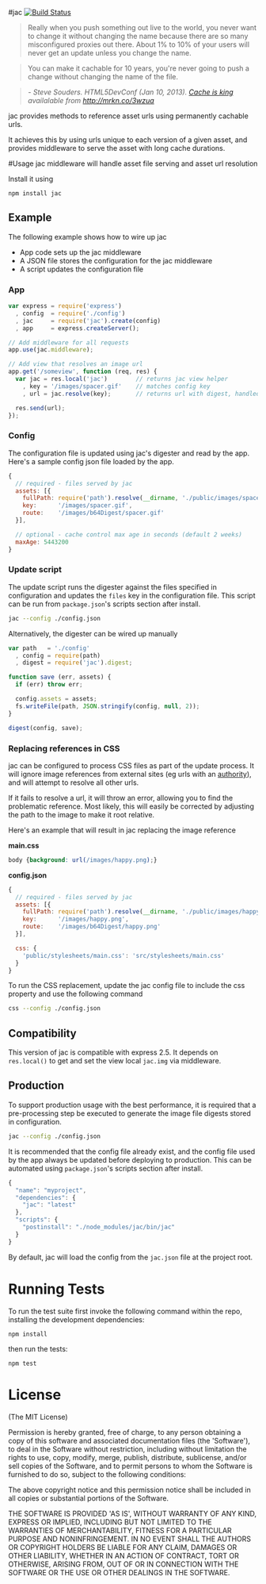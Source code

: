 #jac [![Build Status](https://travis-ci.org/busbud/jac.png)](https://travis-ci.org/busbud/jac)

> Really when you push something out live to the world, you never want to change it without changing the name because
> there are so many misconfigured proxies out there. About 1% to 10% of your users will never get an update
> unless you change the name.

> You can make it cachable for 10 years, you're never going to push a change without changing the name of the file.<br/>

> <cite>- Steve Souders. HTML5DevConf (Jan 10, 2013).
  <a href="http://marakana.com/s/post/1360/cache_is_king_steve_souders_html5_video">Cache is king</a>
  availalable from <a href="http://mrkn.co/3wzua">http://mrkn.co/3wzua</a></cite>


jac provides methods to reference asset urls using permanently cachable urls.

It achieves this by using urls unique to each version of a given asset, and provides middleware to serve the asset with
long cache durations.

#Usage
jac middleware will handle asset file serving and asset url resolution

Install it using

    npm install jac

## Example
The following example shows how to wire up jac
 * App code sets up the jac middleware
 * A JSON file stores the configuration for the jac middleware
 * A script updates the configuration file

### App
```js
var express = require('express')
  , config  = require('./config')
  , jac     = require('jac').create(config)
  , app     = express.createServer();

// Add middleware for all requests
app.use(jac.middleware);

// Add view that resolves an image url
app.get('/someview', function (req, res) {
  var jac = res.local('jac')        // returns jac view helper
    , key = '/images/spacer.gif'    // matches config key
    , url = jac.resolve(key);       // returns url with digest, handled by middleware

  res.send(url);
});
```

### Config
The configuration file is updated using jac's digester and read by the app. Here's a sample config json file loaded
by the app.

```js
{
  // required - files served by jac
  assets: [{
    fullPath: require('path').resolve(__dirname, './public/images/spacer.gif'),
    key:      '/images/spacer.gif',
    route:    '/images/b64Digest/spacer.gif'
  }],

  // optional - cache control max age in seconds (default 2 weeks)
  maxAge: 5443200
}
```

### Update script
The update script runs the digester against the files specified in configuration and updates the `files` key in the
configuration file. This script can be run from `package.json`'s scripts section after install.

```bash
jac --config ./config.json
```

Alternatively, the digester can be wired up manually

```js
var path   = './config'
  , config = require(path)
  , digest = require('jac').digest;

function save (err, assets) {
  if (err) throw err;

  config.assets = assets;
  fs.writeFile(path, JSON.stringify(config, null, 2));
}

digest(config, save);
```

### Replacing references in CSS
jac can be configured to process CSS files as part of the update process. It will ignore image references from external
sites (eg urls with an [authority](http://medialize.github.com/URI.js/docs.html#accessors-authority)), and will attempt
to resolve all other urls.

If it fails to resolve a url, it will throw an error, allowing you to find the problematic reference. Most likely, this
will easily be corrected by adjusting the path to the image to make it root relative.

Here's an example that will result in jac replacing the image reference

__main.css__

```css
body {background: url(/images/happy.png);}
```

__config.json__

```js
{
  // required - files served by jac
  assets: [{
    fullPath: require('path').resolve(__dirname, './public/images/happy.png'),
    key:      '/images/happy.png',
    route:    '/images/b64Digest/happy.png'
  }],

  css: {
    'public/stylesheets/main.css': 'src/stylesheets/main.css'
  }
}
```

To run the CSS replacement, update the jac config file to include the css property and use the following command

```bash
css --config ./config.json
```


## Compatibility
This version of jac is compatible with express 2.5.
It depends on `res.local()` to get and set the view local `jac.img` via middleware.

## Production
To support production usage with the best performance, it is required that a pre-processing step be executed to
generate the image file digests stored in configuration.

```bash
jac --config ./config.json
```

It is recommended that the config file already exist, and the config file used by the app
always be updated before deploying to production. This can be automated using `package.json`'s
scripts section after install.

```js
{
  "name": "myproject",
  "dependencies": {
    "jac": "latest"
  },
  "scripts": {
    "postinstall": "./node_modules/jac/bin/jac"
  }
}
```

By default, jac will load the config from the `jac.json` file at the project root.

# Running Tests
To run the test suite first invoke the following command within the repo, installing the development dependencies:

    npm install

then run the tests:

    npm test

# License

(The MIT License)

Permission is hereby granted, free of charge, to any person obtaining a copy of this software and associated documentation files (the 'Software'), to deal in the Software without restriction, including without limitation the rights to use, copy, modify, merge, publish, distribute, sublicense, and/or sell copies of the Software, and to permit persons to whom the Software is furnished to do so, subject to the following conditions:

The above copyright notice and this permission notice shall be included in all copies or substantial portions of the Software.

THE SOFTWARE IS PROVIDED 'AS IS', WITHOUT WARRANTY OF ANY KIND, EXPRESS OR IMPLIED, INCLUDING BUT NOT LIMITED TO THE WARRANTIES OF MERCHANTABILITY, FITNESS FOR A PARTICULAR PURPOSE AND NONINFRINGEMENT. IN NO EVENT SHALL THE AUTHORS OR COPYRIGHT HOLDERS BE LIABLE FOR ANY CLAIM, DAMAGES OR OTHER LIABILITY, WHETHER IN AN ACTION OF CONTRACT, TORT OR OTHERWISE, ARISING FROM, OUT OF OR IN CONNECTION WITH THE SOFTWARE OR THE USE OR OTHER DEALINGS IN THE SOFTWARE.
